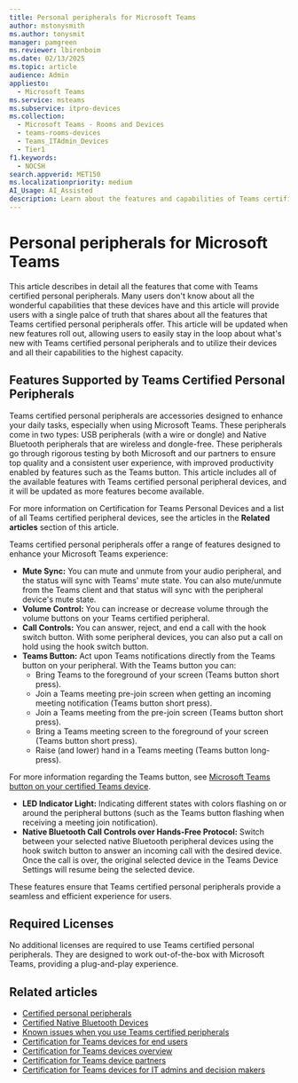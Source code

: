 ```yaml
---
title: Personal peripherals for Microsoft Teams
author: mstonysmith
ms.author: tonysmit
manager: pamgreen
ms.reviewer: lbirenboim
ms.date: 02/13/2025
ms.topic: article
audience: Admin
appliesto: 
  - Microsoft Teams
ms.service: msteams
ms.subservice: itpro-devices
ms.collection: 
  - Microsoft Teams - Rooms and Devices
  - teams-rooms-devices
  - Teams_ITAdmin_Devices
  - Tier1
f1.keywords: 
  - NOCSH
search.appverid: MET150
ms.localizationpriority: medium
AI_Usage: AI_Assisted
description: Learn about the features and capabilities of Teams certified personal peripherals and how they can enhance your Microsoft Teams experience.
---
```


# Personal peripherals for Microsoft Teams

This article describes in detail all the features that come with Teams certified personal peripherals. Many users don't know about all the wonderful capabilities that these devices have and this article will provide users with a single palce of truth that shares about all the features that Teams certified personal peripherals offer. This article will be updated when new features roll out, allowing users to easily stay in the loop about what's new with Teams certified personal peripherals and to utilize their devices and all their capabilities to the highest capacity.

## Features Supported by Teams Certified Personal Peripherals

Teams certified personal peripherals are accessories designed to enhance your daily tasks, especially when using Microsoft Teams. These peripherals come in two types: USB peripherals (with a wire or dongle) and Native Bluetooth peripherals that are wireless and dongle-free. These peripherals go through rigorous testing by both Microsoft and our partners to ensure top quality and a consistent user experience, with improved productivity enabled by features such as the Teams button. This article includes all of the available features with Teams certified personal peripheral devices, and it will be updated as more features become available.

For more information on Certification for Teams Personal Devices and a list of all Teams certified peripheral devices, see the articles in the **Related articles** section of this article.

Teams certified personal peripherals offer a range of features designed to enhance your Microsoft Teams experience:

- **Mute Sync:** You can mute and unmute from your audio peripheral, and the status will sync with Teams' mute state. You can also mute/unmute from the Teams client and that status will sync with the peripheral device's mute state.
- **Volume Control:** You can increase or decrease volume through the volume buttons on your Teams certified peripheral.
- **Call Controls:** You can answer, reject, and end a call with the hook switch button. With some peripheral devices, you can also put a call on hold using the hook switch button.
- **Teams Button:** Act upon Teams notifications directly from the Teams button on your peripheral. With the Teams button you can:
  - Bring Teams to the foreground of your screen (Teams button short press).
  - Join a Teams meeting pre-join screen when getting an incoming meeting notification (Teams button short press).
  - Join a Teams meeting from the pre-join screen (Teams button short press).
  - Bring a Teams meeting screen to the foreground of your screen (Teams button short press).
  - Raise (and lower) hand in a Teams meeting (Teams button long-press).

For more information regarding the Teams button, see [Microsoft Teams button on your certified Teams device](https://support.microsoft.com/office/use-the-microsoft-teams-button-on-your-certified-teams-device-ed5ec8f0-6f09-46aa-b80c-3372de084a98).

- **LED Indicator Light:** Indicating different states with colors flashing on or around the peripheral buttons (such as the Teams button flashing when receiving a meeting join notification).
- **Native Bluetooth Call Controls over Hands-Free Protocol:** Switch between your selected native Bluetooth peripheral devices using the hook switch button to answer an incoming call with the desired device. Once the call is over, the original selected device in the Teams Device Settings will resume being the selected device.

These features ensure that Teams certified personal peripherals provide a seamless and efficient experience for users.

## Required Licenses

No additional licenses are required to use Teams certified personal peripherals. They are designed to work out-of-the-box with Microsoft Teams, providing a plug-and-play experience.

## Related articles

- [Certified personal peripherals](/microsoftteams/devices/usb-devices)
- [Certified Native Bluetooth Devices](/microsoftteams/devices/bluetooth-devices)
- [Known issues when you use Teams certified peripherals](/microsoftteams/troubleshoot/meetings/known-issues-teams-certified-peripherals)
- [Certification for Teams devices for end users](/microsoftteams/devices/certification-end-userss)
- [Certification for Teams devices overview](/microsoftteams/devices/certification-overview)
- [Certification for Teams device partners](/microsoftteams/devices/certification-partners)
- [Certification for Teams devices for IT admins and decision makers](/microsoftteams/devices/certification-it-admins)
